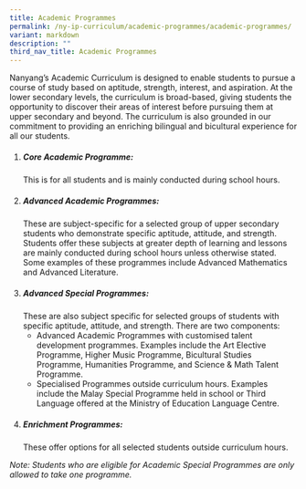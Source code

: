 ```yaml
---
title: Academic Programmes
permalink: /ny-ip-curriculum/academic-programmes/academic-programmes/
variant: markdown
description: ""
third_nav_title: Academic Programmes
---
```

Nanyang’s Academic Curriculum is designed to enable students to pursue a course of study based on aptitude, strength, interest, and aspiration. At the lower secondary levels, the curriculum is broad-based, giving students the opportunity to discover their areas of interest before pursuing them at upper secondary and beyond. The curriculum is also grounded in our commitment to providing an enriching bilingual and bicultural experience for all our students. 
<ol>
	<li><strong><h5>Core Academic Programme:</h5></strong> This is for all students and is mainly conducted during school hours.</li>
	<li><strong><h5>Advanced Academic Programmes:</h5></strong> These are subject-specific for a selected group of upper secondary students who demonstrate specific aptitude, attitude, and strength. Students offer these subjects at greater depth of learning and lessons are mainly conducted during school hours unless otherwise stated. Some examples of these programmes include Advanced Mathematics and Advanced Literature.</li>
	<li><strong><h5>Advanced Special Programmes:</h5></strong> These are also subject specific for selected groups of students with specific aptitude, attitude, and strength. There are two components: 
 <ul>
 <li>Advanced Academic Programmes with customised talent development programmes. Examples include the Art Elective Programme, Higher Music Programme, Bicultural Studies Programme, Humanities Programme, and Science &amp; Math Talent Programme.</li>
 <li>Specialised Programmes outside curriculum hours. Examples include the Malay Special Programme held in school or Third Language offered at the Ministry of Education Language Centre.</li></ul>
</li>		
	<li><strong><h5>Enrichment Programmes:</h5></strong> These offer options for all selected students outside curriculum hours. </li>
	</ol>

<i>Note: Students who are eligible for Academic Special Programmes are only allowed to take one programme. 
</i>